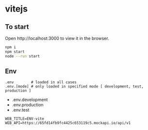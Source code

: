 # vitejs

## To start

Open http://localhost:3000 to view it in the browser.

```bash
npm i
npm start
node --run start
```

## Env

```.env
.env        # loaded in all cases
.env.[mode] # only loaded in specified mode [ development, test, production ]
```

 * .env.development
 * .env.production
 * .env.test
 
```env
WEB_TITLE=ENV-vite
WEB_API=https://65fd14fb9fc4425c653119c5.mockapi.io/api/v1
```